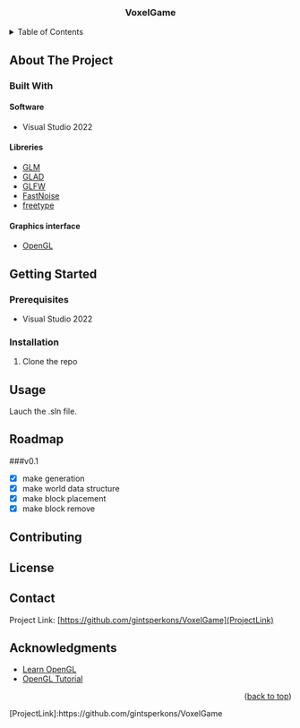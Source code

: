 <div align="center">
<h3 align="center">VoxelGame</h3>
</div>

<!-- TABLE OF CONTENTS -->
<details>
  <summary>Table of Contents</summary>
  <ol>
    <li>
      <a href="#about-the-project">About The Project</a>
      <ul>
        <li><a href="#built-with">Built With</a></li>
      </ul>
    </li>
    <li>
      <a href="#getting-started">Getting Started</a>
      <ul>
        <li><a href="#prerequisites">Prerequisites</a></li>
        <li><a href="#installation">Installation</a></li>
      </ul>
    </li>
    <li><a href="#usage">Usage</a></li>
    <li><a href="#roadmap">Roadmap</a></li>
    <li><a href="#contributing">Contributing</a></li>
    <li><a href="#license">License</a></li>
    <li><a href="#contact">Contact</a></li>
    <li><a href="#acknowledgments">Acknowledgments</a></li>
  </ol>
</details>

## About The Project

### Built With

#### Software

* Visual Studio 2022

#### Libreries
* [GLM](GLMLink)
* [GLAD](GLADLink)
* [GLFW](GLFWLink)
* [FastNoise](FastNoiseLink)
* [freetype](freetypeLink)

#### Graphics interface
* [OpenGL](OpenGLLink)

## Getting Started
### Prerequisites

- Visual Studio 2022

### Installation

1. Clone the repo

## Usage

Lauch the .sln file.

## Roadmap

###v0.1
- [x] make generation
- [x] make world data structure
- [x] make block placement
- [x] make block remove

## Contributing
## License
## Contact
Project Link: [https://github.com/gintsperkons/VoxelGame](ProjectLink)

## Acknowledgments


<!-- Use this space to list resources you find helpful and would like to give credit to. I've included a few of my favorites to kick things off! -->

* [Learn OpenGL](LearnOpenGLLink)
* [OpenGL Tutorial](OpenGLTutorialLink)


<p align="right">(<a href="#readme-top">back to top</a>)</p>
<!-- MARKDOWN LINKS & IMAGES -->
[ProjectLink]:https://github.com/gintsperkons/VoxelGame


[LearnOpenGLLink]:https://learnopengl.com/
[OpenGLTutorialLink]:http://www.opengl-tutorial.org

[FastNoiseLink]:https://github.com/Auburn/FastNoise2/
[freetypeLink]:http://freetype.org
[GLMLink]:https://github.com/g-truc/glm
[GLADLink]:https://glad.dav1d.de
[GLFWLink]:https://www.glfw.org
[OpenGLLink]:https://www.opengl.org


